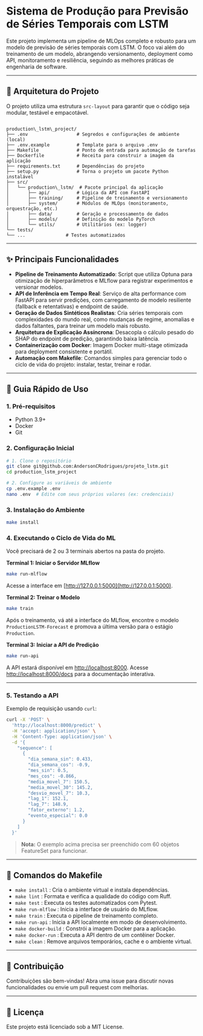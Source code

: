 # Sistema de Produção para Previsão de Séries Temporais com LSTM

Este projeto implementa um pipeline de MLOps completo e robusto para um modelo de previsão de séries temporais com LSTM. O foco vai além do treinamento de um modelo, abrangendo versionamento, deployment como API, monitoramento e resiliência, seguindo as melhores práticas de engenharia de software.

---

## 📂 Arquitetura do Projeto

O projeto utiliza uma estrutura `src-layout` para garantir que o código seja modular, testável e empacotável.

```

production\_lstm\_project/
├── .env                  # Segredos e configurações de ambiente (local)
├── .env.example          # Template para o arquivo .env
├── Makefile              # Ponto de entrada para automação de tarefas
├── Dockerfile            # Receita para construir a imagem da aplicação
├── requirements.txt      # Dependências do projeto
├── setup.py              # Torna o projeto um pacote Python instalável
├── src/
│   └── production\_lstm/  # Pacote principal da aplicação
│       ├── api/          # Lógica da API com FastAPI
│       ├── training/     # Pipeline de treinamento e versionamento
│       ├── system/       # Módulos de MLOps (monitoramento, orquestração, etc.)
│       ├── data/         # Geração e processamento de dados
│       ├── models/       # Definição do modelo PyTorch
│       └── utils/        # Utilitários (ex: logger)
└── tests/
└── ...               # Testes automatizados

````

---

## ✨ Principais Funcionalidades

- **Pipeline de Treinamento Automatizado**: Script que utiliza Optuna para otimização de hiperparâmetros e MLflow para registrar experimentos e versionar modelos.
- **API de Inferência em Tempo Real**: Serviço de alta performance com FastAPI para servir predições, com carregamento de modelo resiliente (fallback e retentativas) e endpoint de saúde.
- **Geração de Dados Sintéticos Realistas**: Cria séries temporais com complexidades do mundo real, como mudanças de regime, anomalias e dados faltantes, para treinar um modelo mais robusto.
- **Arquitetura de Explicação Assíncrona**: Desacopla o cálculo pesado do SHAP do endpoint de predição, garantindo baixa latência.
- **Containerização com Docker**: Imagem Docker multi-stage otimizada para deployment consistente e portátil.
- **Automação com Makefile**: Comandos simples para gerenciar todo o ciclo de vida do projeto: instalar, testar, treinar e rodar.

---

## 🚀 Guia Rápido de Uso

### 1. Pré-requisitos

- Python 3.9+
- Docker
- Git

### 2. Configuração Inicial

```bash
# 1. Clone o repositório
git clone git@github.com:AndersonCRodrigues/projeto_lstm.git
cd production_lstm_project

# 2. Configure as variáveis de ambiente
cp .env.example .env
nano .env  # Edite com seus próprios valores (ex: credenciais)
````

### 3. Instalação do Ambiente

```bash
make install
```

### 4. Executando o Ciclo de Vida do ML

Você precisará de 2 ou 3 terminais abertos na pasta do projeto.

**Terminal 1: Iniciar o Servidor MLflow**

```bash
make run-mlflow
```

Acesse a interface em [http://127.0.0.1:5000](http://127.0.0.1:5000).

**Terminal 2: Treinar o Modelo**

```bash
make train
```

Após o treinamento, vá até a interface do MLflow, encontre o modelo `ProductionLSTM-Forecast` e promova a última versão para o estágio `Production`.

**Terminal 3: Iniciar a API de Predição**

```bash
make run-api
```

A API estará disponível em [http://localhost:8000](http://localhost:8000). Acesse [http://localhost:8000/docs](http://localhost:8000/docs) para a documentação interativa.

---

### 5. Testando a API

Exemplo de requisição usando `curl`:

```bash
curl -X 'POST' \
  'http://localhost:8000/predict' \
  -H 'accept: application/json' \
  -H 'Content-Type: application/json' \
  -d '{
    "sequence": [
      {
        "dia_semana_sin": 0.433,
        "dia_semana_cos": -0.9,
        "mes_sin": 0.5,
        "mes_cos": -0.866,
        "media_movel_7": 150.5,
        "media_movel_30": 145.2,
        "desvio_movel_7": 10.3,
        "lag_1": 152.1,
        "lag_7": 148.9,
        "fator_externo": 1.2,
        "evento_especial": 0.0
      }
    ]
  }'
```

> **Nota:** O exemplo acima precisa ser preenchido com 60 objetos FeatureSet para funcionar.

---

## 🧰 Comandos do Makefile

* `make install` : Cria o ambiente virtual e instala dependências.
* `make lint` : Formata e verifica a qualidade do código com Ruff.
* `make test` : Executa os testes automatizados com Pytest.
* `make run-mlflow` : Inicia a interface de usuário do MLflow.
* `make train` : Executa o pipeline de treinamento completo.
* `make run-api` : Inicia a API localmente em modo de desenvolvimento.
* `make docker-build` : Constrói a imagem Docker para a aplicação.
* `make docker-run` : Executa a API dentro de um contêiner Docker.
* `make clean` : Remove arquivos temporários, cache e o ambiente virtual.

---

## 🤝 Contribuição

Contribuições são bem-vindas! Abra uma issue para discutir novas funcionalidades ou envie um pull request com melhorias.

---

## 📄 Licença

Este projeto está licenciado sob a MIT License.

